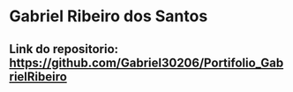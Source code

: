 # Gabriel Ribeiro dos Santos

## Link do repositorio: https://github.com/Gabriel30206/Portifolio_GabrielRibeiro